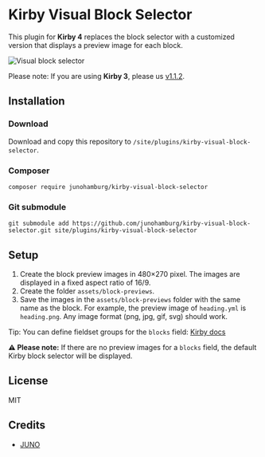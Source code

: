 # Kirby Visual Block Selector

This plugin for **Kirby 4** replaces the block selector with a customized version that displays a preview image for each block.

![Visual block selector](https://github.com/junohamburg/kirby-visual-block-selector/assets/77532479/ce536902-4ea3-4da1-a88b-bfb6eb01dbaf)

Please note: If you are using **Kirby 3**, please us [v1.1.2](https://github.com/junohamburg/kirby-visual-block-selector/releases/tag/1.1.2).

## Installation

### Download

Download and copy this repository to `/site/plugins/kirby-visual-block-selector`.

### Composer

```
composer require junohamburg/kirby-visual-block-selector
```

### Git submodule

```
git submodule add https://github.com/junohamburg/kirby-visual-block-selector.git site/plugins/kirby-visual-block-selector
```

## Setup

1. Create the block preview images in 480&times;270 pixel. The images are displayed in a fixed aspect ratio of 16/9.
2. Create the folder `assets/block-previews`.
3. Save the images in the `assets/block-previews` folder with the same name as the block. For example, the preview image of `heading.yml` is `heading.png`. Any image format (png, jpg, gif, svg) should work.

Tip: You can define fieldset groups for the `blocks` field: [Kirby docs](https://getkirby.com/docs/reference/panel/fields/blocks#defining-fieldsets__groups)

**:warning: Please note:** If there are no preview images for a `blocks` field, the default Kirby block selector will be displayed.

## License

MIT

## Credits

- [JUNO](https://juno-hamburg.com)
